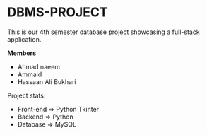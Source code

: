 # DBMS-PROJECT

This is our 4th semester database project showcasing a full-stack application.

**Members**
  * Ahmad naeem
  * Ammaid
  * Hassaan Ali Bukhari

    
Project stats:

 * Front-end => Python Tkinter
 * Backend => Python
 * Database => MySQL
